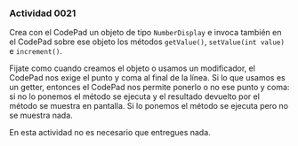 ### Actividad 0021

Crea con el CodePad un objeto de tipo `NumberDisplay` e invoca también en el CodePad sobre ese objeto los métodos `getValue()`, `setValue(int value)` e `increment()`.

Fijate como cuando creamos el objeto o usamos un modificador, el CodePad nos exige el punto y coma al final de la línea. Si lo que usamos es un getter, entonces el CodePad nos permite ponerlo o no ese punto y coma: si no lo ponemos el método se ejecuta y el resultado devuelto por el método se muestra en pantalla. Si lo ponemos el método se ejecuta pero no se muestra nada.

En esta actividad no es necesario que entregues nada.
